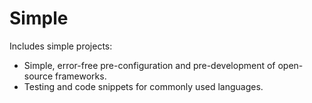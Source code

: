 # Simple

Includes simple projects:

* Simple, error-free pre-configuration and pre-development of open-source frameworks.
* Testing and code snippets for commonly used languages.
